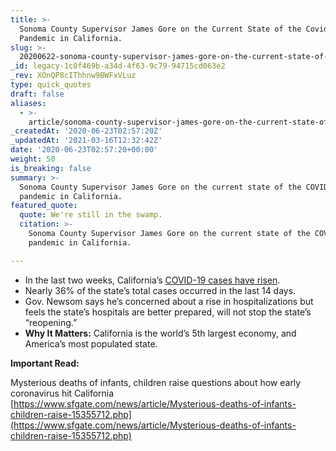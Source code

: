 ```yaml
---
title: >-
  Sonoma County Supervisor James Gore on the Current State of the Covid-19
  Pandemic in California.
slug: >-
  20200622-sonoma-county-supervisor-james-gore-on-the-current-state-of-the-covid-19-pandemic-in-california
_id: legacy-1c0f469b-a34d-4f63-9c79-94715cd063e2
_rev: XOnQP8cIThhnw9BWFxVLuz
type: quick_quotes
draft: false
aliases:
  - >-
    article/sonoma-county-supervisor-james-gore-on-the-current-state-of-the-covid-19-pandemic-in-california/
_createdAt: '2020-06-23T02:57:20Z'
_updatedAt: '2021-03-16T12:32:42Z'
date: '2020-06-23T02:57:20+00:00'
weight: 50
is_breaking: false
summary: >-
  Sonoma County Supervisor James Gore on the current state of the COVID-19
  pandemic in California.
featured_quote:
  quote: We're still in the swamp.
  citation: >-
    Sonoma County Supervisor James Gore on the current state of the COVID-19
    pandemic in California.

---
```

* In the last two weeks, California’s [COVID-19 cases have risen](https://www.sfgate.com/local/editorspicks/article/California-COVID-19-Gavin-Newsom-increase-cases-15358013.php).
* Nearly 36% of the state’s total cases occurred in the last 14 days.
* Gov. Newsom says he’s concerned about a rise in hospitalizations but feels the state’s hospitals are better prepared, will not stop the state’s “reopening.”
* **Why It Matters:** California is the world’s 5th largest economy, and America’s most populated state.

**Important Read:**

Mysterious deaths of infants, children raise questions about how early coronavirus hit California  
[https://www.sfgate.com/news/article/Mysterious-deaths-of-infants-children-raise-15355712.php](https://www.sfgate.com/news/article/Mysterious-deaths-of-infants-children-raise-15355712.php)